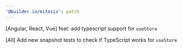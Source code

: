 ```yaml
---
'@builder.io/mitosis': patch
---
```


[Angular, React, Vue] feat: add typescript support for ``useStore`` 

[All] Add new snapshot tests to check if TypeScript works for ``useStore``
